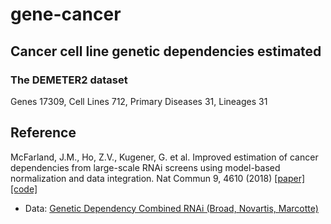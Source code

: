 # gene-cancer

## Cancer cell line genetic dependencies estimated

### The DEMETER2 dataset
Genes	17309, Cell Lines	712, Primary Diseases	31, Lineages	31


## Reference
McFarland, J.M., Ho, Z.V., Kugener, G. et al. Improved estimation of cancer dependencies from large-scale RNAi screens using model-based normalization and data integration. Nat Commun 9, 4610 (2018) [[paper]](https://www.nature.com/articles/s41467-018-06916-5) [[code]](https://github.com/cancerdatasci/demeter2)
- Data: [Genetic Dependency Combined RNAi (Broad, Novartis, Marcotte)](https://depmap.org/portal/download/)

